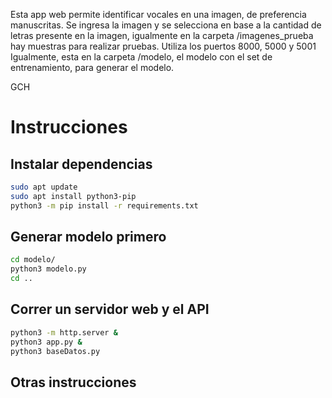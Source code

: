 Esta app web permite identificar vocales en una imagen, de preferencia manuscritas. Se ingresa la imagen y se selecciona en base a la cantidad de letras presente en la imagen, igualmente en la carpeta /imagenes_prueba hay muestras para realizar pruebas.
Utiliza los puertos 8000, 5000 y 5001
Igualmente, esta en la carpeta /modelo, el modelo con el set de entrenamiento, para generar el modelo.


GCH

# Instrucciones

## Instalar dependencias

```bash
sudo apt update
sudo apt install python3-pip
python3 -m pip install -r requirements.txt
```
## Generar modelo primero

```bash
cd modelo/ 
python3 modelo.py
cd .. 
```

## Correr un servidor web y el API

```bash
python3 -m http.server &
python3 app.py &
python3 baseDatos.py
```


## Otras instrucciones


